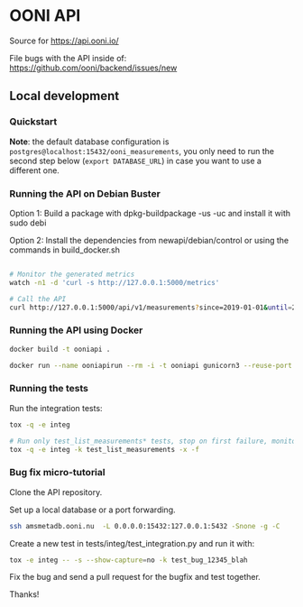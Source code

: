 # OONI API

Source for https://api.ooni.io/

File bugs with the API inside of: https://github.com/ooni/backend/issues/new

## Local development

### Quickstart

**Note**: the default database configuration is `postgres@localhost:15432/ooni_measurements`,
you only need to run the second step below (`export DATABASE_URL`) in case you want to use a different one.

### Running the API on Debian Buster

Option 1: Build a package with dpkg-buildpackage -us -uc and install it with sudo debi

Option 2: Install the dependencies from newapi/debian/control or using the commands in build_docker.sh

```bash

# Monitor the generated metrics
watch -n1 -d 'curl -s http://127.0.0.1:5000/metrics'

# Call the API
curl http://127.0.0.1:5000/api/v1/measurements?since=2019-01-01&until=2019-02-01&limit=1
```

### Running the API using Docker

```bash
docker build -t ooniapi .

docker run --name ooniapirun --rm -i -t ooniapi gunicorn3 --reuse-port ooniapi.wsgi --statsd-host 127.0.0.1:8125 --reuse-port
```

### Running the tests

Run the integration tests:

```bash
tox -q -e integ

# Run only test_list_measurements* tests, stop on first failure, monitor file changes and rerun failed tests
tox -q -e integ -k test_list_measurements -x -f
```

### Bug fix micro-tutorial

Clone the API repository.

Set up a local database or a port forwarding.

```bash
ssh amsmetadb.ooni.nu  -L 0.0.0.0:15432:127.0.0.1:5432 -Snone -g -C
```

Create a new test in tests/integ/test_integration.py and run it with:

```bash
tox -e integ -- -s --show-capture=no -k test_bug_12345_blah
```

Fix the bug and send a pull request for the bugfix and test together.

Thanks!
